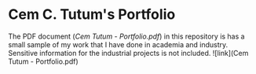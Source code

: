 # Cem C. Tutum's Portfolio 

The PDF document (*Cem Tutum - Portfolio.pdf*) in this repository is has a small sample of my work that I have done in academia and industry.
Sensitive information for the industrial projects is not included.
![link](Cem Tutum - Portfolio.pdf)
